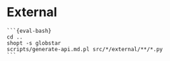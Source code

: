 # External

````{eval-rst}
```{eval-bash}
cd ..
shopt -s globstar
scripts/generate-api.md.pl src/*/external/**/*.py
```
````
